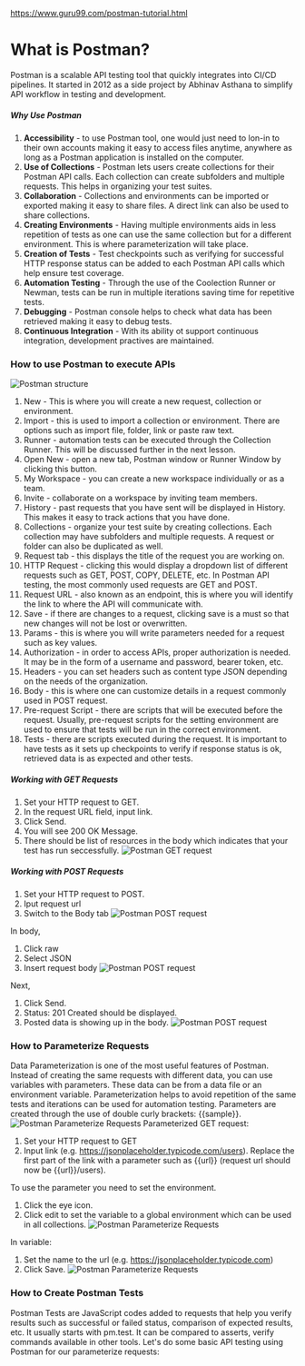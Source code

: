https://www.guru99.com/postman-tutorial.html


# What is Postman?
Postman is a scalable API testing tool that quickly integrates into CI/CD pipelines. It started in 2012 as a side project by Abhinav Asthana to simplify API workflow in testing and development.

##### Why Use Postman
1. **Accessibility** - to use Postman tool, one would just need to lon-in to their own accounts making it easy to access files anytime, anywhere as long as a Postman application is installed on the computer.
2. **Use of Collections** - Postman lets users create collections for their Postman API calls. Each collection can create subfolders and multiple requests. This helps in organizing your test suites.
3. **Collaboration** - Collections and environments can be imported or exported making it easy to share files. A direct link can also be used to share collections.
4. **Creating Environments** - Having multiple environments aids in less repetition of tests as one can use the same collection but for a different environment. This is where parameterization will take place.
5. **Creation of Tests** - Test checkpoints such as verifying for successful HTTP response status can be added to each Postman API calls which help ensure test coverage.
6. **Automation Testing** - Through the use of the Coolection Runner or Newman, tests can be run in multiple iterations saving time for repetitive tests.
7. **Debugging** - Postman console helps to check what data has been retrieved making it easy to debug tests.
8. **Continuous Integration** - With its ability ot support continuous integration, development practives are maintained.

### How to use Postman to execute APIs
![Postman structure](../00_resources/01_img/postman_01.png)
1. New - This is where you will create a new request, collection or environment.
2. Import - this is used to import a collection or environment. There are options such as import file, folder, link or paste raw text.
3. Runner - automation tests can be executed through the Collection Runner. This will be discussed further in the next lesson.
4. Open New - open a new tab, Postman window or Runner Window by clicking this button.
5. My Workspace - you can create a new workspace individually or as a team.
6. Invite - collaborate on a workspace by inviting team members.
7. History - past requests that you have sent will be displayed in History. This makes it easy to track actions that you have done.
8. Collections - organize your test suite by creating collections. Each collection may have subfolders and multiple requests. A request or folder can also be duplicated as well.
9. Request tab - this displays the title of the request you are working on.
10. HTTP Request - clicking this would display a dropdown list of different requests such as GET, POST, COPY, DELETE, etc. In Postman API testing, the most commonly used requests are GET and POST.
11. Request URL - also known as an endpoint, this is where you will identify the link to where the API will communicate with.
12. Save - if there are changes to a request, clicking save is a must so that new changes will not be lost or overwritten.
13. Params - this is where you will write parameters needed for a request such as key values.
14. Authorization - in order to access APIs, proper authorization is needed. It may be in the form of a username and password, bearer token, etc.
15. Headers - you can set headers such as content type JSON depending on the needs of the organization.
16. Body - this is where one can customize details in a request commonly used in POST request.
17. Pre-request Script - there are scripts that will be executed before the request. Usually, pre-request scripts for the setting environment are used to ensure that tests will be run in the correct environment.
18. Tests - there are scripts executed during the request. It is important to have tests as it sets up checkpoints to verify if response status is ok, retrieved data is as expected and other tests.

##### Working with GET Requests
1. Set your HTTP request to GET.
2. In the request URL field, input link.
3. Click Send.
4. You will see 200 OK Message.
5. There should be list of resources in the body which indicates that your test has run seccessfully.
![Postman GET request](../00_resources/01_img/postman_02.png)

##### Working with POST Requests
1. Set your HTTP request to POST.
2. Iput request url
3. Switch to the Body tab
![Postman POST request](../00_resources/01_img/postman_03.png)

In body, 
1. Click raw
2. Select JSON
3. Insert request body
![Postman POST request](../00_resources/01_img/postman_04.png)

Next,
1. Click Send.
2. Status: 201 Created should be displayed.
3. Posted data is showing up in the body.
![Postman POST request](../00_resources/01_img/postman_05.png)

### How to Parameterize Requests
Data Parameterization is one of the most useful features of Postman. Instead of creating the same requests with different data, you can use variables with parameters. These data can be from a data file or an environment variable. Parameterization helps to avoid repetition of the same tests and iterations can be used for automation testing.
Parameters are created through the use of double curly brackets: {{sample}}. 
![Postman Parameterize Requests](../00_resources/01_img/postman_06.png)
Parameterized GET request:
1. Set your HTTP request to GET
2. Input link (e.g. https://jsonplaceholder.typicode.com/users). Replace the first part of the link with a parameter such as {{url}} (request url should now be {{url}}/users).

To use the parameter you need to set the environment.
1. Click the eye icon.
2. Click edit to set the variable to a global environment which can be used in all collections.
![Postman Parameterize Requests](../00_resources/01_img/postman_07.png)

In variable:
1. Set the name to the url (e.g. https://jsonplaceholder.typicode.com)
2. Click Save.
![Postman Parameterize Requests](../00_resources/01_img/postman_08.png)


### How to Create Postman Tests
Postman Tests are JavaScript codes added to requests that help you verify results such as successful or failed status, comparison of expected results, etc. It usually starts with pm.test. It can be compared to asserts, verify commands available in other tools.
Let's do some basic API testing using Postman for our parameterize requests:
